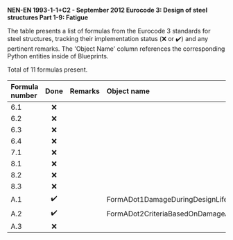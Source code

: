 **NEN-EN 1993-1-1+C2 - September 2012
Eurocode 3: Design of steel structures
Part 1-9: Fatigue**

The table presents a list of formulas from the Eurocode 3 standards for steel structures, tracking their implementation status (:x: or :heavy_check_mark:) and any pertinent remarks. The 'Object Name' column references the corresponding Python entities inside of Blueprints.

Total of 11 formulas present.

| Formula number | Done | Remarks | Object name |
|:---------------|:----:|:--------|:------------|
| 6.1            | :x:  |         |             |
| 6.2            | :x:  |         |             |
| 6.3            | :x:  |         |             |
| 6.4            | :x:  |         |             |
| 7.1            | :x:  |         |             |
| 8.1            | :x:  |         |             |
| 8.2            | :x:  |         |             |
| 8.3            | :x:  |         |             |
| A.1            | :heavy_check_mark: |         | FormADot1DamageDuringDesignLife |
| A.2            | :heavy_check_mark: |         | FormADot2CriteriaBasedOnDamageAccumulation |
| A.3            | :x:  |         |             |
